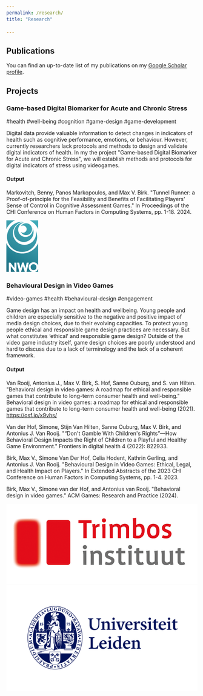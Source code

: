 ```yaml
---
permalink: /research/
title: "Research"

---
```


<h2>Publications</h2>

You can find an up-to-date list of my publications on my  <a href="https://scholar.google.com/citations?user=TyAT5MUAAAAJ&hl=en" target="_blank">Google Scholar profile</a>.

<h2>Projects</h2>

<h3>Game-based Digital Biomarker for Acute and Chronic Stress</h3>
<p>#health #well-being #cognition #game-design #game-development</p>


<p>Digital data provide valuable information to detect changes in indicators of health such as cognitive performance, emotions, or behaviour. However, currently researchers lack protocols and methods to design and validate digital indicators of health. In my the project "Game-based Digital Biomarker for Acute and Chronic Stress", we will establish methods and protocols for digital indicators of stress using videogames.</p>

<h4>Output</h4>

<p>Markovitch, Benny, Panos Markopoulos, and Max V. Birk. "Tunnel Runner: a Proof-of-principle for the Feasibility and Benefits of Facilitating Players' Sense of Control in Cognitive Assessment Games." In Proceedings of the CHI Conference on Human Factors in Computing Systems, pp. 1-18. 2024.</p>


<img src="/assets/images/NWO-logo-huisstijlsite.png" alt="Logo Nederlandse Organisatie voor Wetenschappelijk Onderzoek (NWO)">


<h3>Behavioural Design in Video Games</h3>
<p>#video-games #health #behavioural-design #engagement</p>

<p>
  Game design has an impact on health and wellbeing. Young people and children are especially sensitive to the negative and positive impact of media design choices, due to their evolving capacities. To protect young people ethical and responsible game design practices are necessary. But what constitutes ‘ethical’ and responsible game design? Outside of the video game industry itself, game design choices are poorly understood and hard to discuss due to a lack of terminology and the lack of a coherent framework. 
</p>

<h4>Output</h4>
<p> Van Rooij, Antonius J., Max V. Birk, S. Hof, Sanne Ouburg, and S. van Hilten. "Behavioral design in video games: A roadmap for ethical and responsible games that contribute to long-term consumer health and well-being." Behavioral design in video games: a roadmap for ethical and responsible games that contribute to long-term consumer health and well-being (2021). <a href="https://osf.io/x9vhs/" target="_blank">https://osf.io/x9vhs/</a></p>

<p>Van der Hof, Simone, Stijn Van Hilten, Sanne Ouburg, Max V. Birk, and Antonius J. Van Rooij. "“Don't Gamble With Children's Rights”—How Behavioral Design Impacts the Right of Children to a Playful and Healthy Game Environment." Frontiers in digital health 4 (2022): 822933.</p>

<p>Birk, Max V., Simone Van Der Hof, Celia Hodent, Kathrin Gerling, and Antonius J. Van Rooij. "Behavioural Design in Video Games: Ethical, Legal, and Health Impact on Players." In Extended Abstracts of the 2023 CHI Conference on Human Factors in Computing Systems, pp. 1-4. 2023.</p>

<p>Birk, Max V., Simone van der Hof, and Antonius van Rooij. "Behavioral design in video games." ACM Games: Research and Practice (2024). </p>

<img src="/assets/images/trimbos-logo-1.png" alt="Logo Trimbos instituut">
<img src="/assets/images/ul_logo.png" alt="Logo Leiden University">

